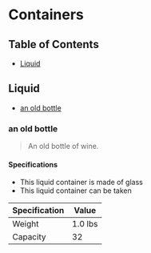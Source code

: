 # Containers

## Table of Contents

* [Liquid](#liquid)

## Liquid

* [an old bottle](#an-old-bottle)

### an old bottle

> An old bottle of wine.

#### Specifications

* This liquid container is made of glass
* This liquid container can be taken

| Specification | Value   |
|---------------|---------|
| Weight        | 1.0 lbs |
| Capacity      | 32      |
